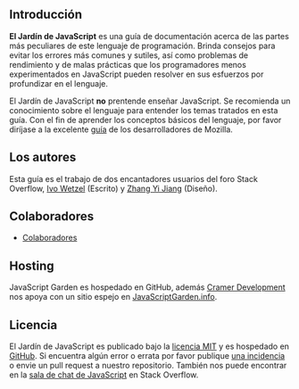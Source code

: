 ## Introducción

**El Jardín de JavaScript** es una guía de documentación acerca de las
partes más peculiares de este lenguaje de programación. Brinda consejos para evitar
los errores más comunes y sutiles, así como problemas de rendimiento y de malas 
prácticas que los programadores menos experimentados en JavaScript pueden resolver 
en sus esfuerzos por profundizar en el lenguaje.

El Jardín de JavaScript **no** prentende enseñar JavaScript.
Se recomienda un conocimiento sobre el lenguaje para entender los temas tratados en
esta guía. Con el fin de aprender los conceptos básicos del lenguaje, por favor 
diríjase a la excelente [guía][1] de los desarrolladores de Mozilla.

## Los autores

Esta guía es el trabajo de dos encantadores usuarios del foro Stack Overflow, 
[Ivo Wetzel][3] (Escrito) y [Zhang Yi Jiang][4] (Diseño).

## Colaboradores

- [Colaboradores](https://github.com/BonsaiDen/JavaScript-Garden/graphs/contributors)

## Hosting

JavaScript Garden es hospedado en GitHub, además [Cramer Development][7] nos apoya
con un sitio espejo en [JavaScriptGarden.info][8].

## Licencia

El Jardín de JavaScript es publicado bajo la [licencia MIT][9] y es hospedado en
[GitHub][10]. Si encuentra algún error o errata por favor publique [una incidencia][11] o 
envie un pull request a nuestro repositorio. También nos puede encontrar en la 
[sala de chat de JavaScript][12] en Stack Overflow.

[1]: https://developer.mozilla.org/en/JavaScript/Guide
[2]: http://stackoverflow.com/
[3]: http://stackoverflow.com/users/170224/ivo-wetzel
[4]: http://stackoverflow.com/users/313758/yi-jiang
[5]: https://github.com/caio
[6]: https://github.com/blixt
[7]: http://cramerdev.com/
[8]: http://javascriptgarden.info/
[9]: https://github.com/BonsaiDen/JavaScript-Garden/blob/next/LICENSE
[10]: https://github.com/BonsaiDen/JavaScript-Garden
[11]: https://github.com/BonsaiDen/JavaScript-Garden/issues
[12]: http://chat.stackoverflow.com/rooms/17/javascript
